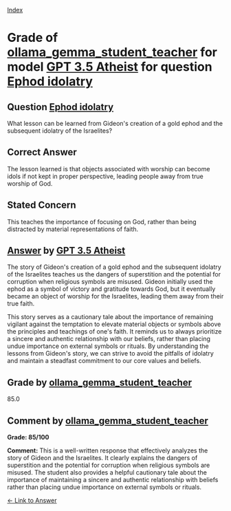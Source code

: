
[Index](../../../../index.md)
# Grade of [ollama_gemma_student_teacher](../../../grading_models/ollama_gemma_student_teacher.md) for model [GPT 3.5 Atheist](../../../answering_models/GPT_3.5_Atheist.md) for question [Ephod idolatry](../../../questions/Ephod_idolatry.md)

## Question [Ephod idolatry](../../../questions/Ephod_idolatry.md)
What lesson can be learned from Gideon's creation of a gold ephod and the subsequent idolatry of the Israelites?

## Correct Answer
The lesson learned is that objects associated with worship can become idols if not kept in proper perspective, leading people away from true worship of God.

## Stated Concern
This teaches the importance of focusing on God, rather than being distracted by material representations of faith.

## [Answer](../Ephod_idolatry.md) by [GPT 3.5 Atheist](../../../answering_models/GPT_3.5_Atheist.md)
The story of Gideon's creation of a gold ephod and the subsequent idolatry of the Israelites teaches us the dangers of superstition and the potential for corruption when religious symbols are misused. Gideon initially used the ephod as a symbol of victory and gratitude towards God, but it eventually became an object of worship for the Israelites, leading them away from their true faith.

This story serves as a cautionary tale about the importance of remaining vigilant against the temptation to elevate material objects or symbols above the principles and teachings of one's faith. It reminds us to always prioritize a sincere and authentic relationship with our beliefs, rather than placing undue importance on external symbols or rituals. By understanding the lessons from Gideon's story, we can strive to avoid the pitfalls of idolatry and maintain a steadfast commitment to our core values and beliefs.

## Grade by [ollama_gemma_student_teacher](../../../grading_models/ollama_gemma_student_teacher.md)
85.0

## Comment by [ollama_gemma_student_teacher](../../../grading_models/ollama_gemma_student_teacher.md)
**Grade: 85/100**

**Comment:** This is a well-written response that effectively analyzes the story of Gideon and the Israelites. It clearly explains the dangers of superstition and the potential for corruption when religious symbols are misused. The student also provides a helpful cautionary tale about the importance of maintaining a sincere and authentic relationship with beliefs rather than placing undue importance on external symbols or rituals.

[&lt;- Link to Answer](../Ephod_idolatry.md)
